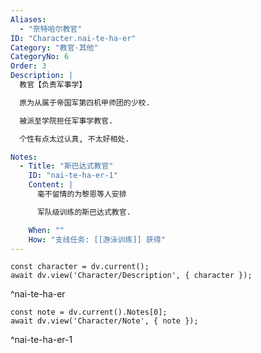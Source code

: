 ```yaml
---
Aliases:
  - "奈特哈尔教官"
ID: "Character.nai-te-ha-er"
Category: "教官·其他"
CategoryNo: 6
Order: 3
Description: |
  教官【负责军事学】

  原为从属于帝国军第四机甲师团的少校.

  被派至学院担任军事学教官.

  个性有点太过认真, 不太好相处.

Notes:
  - Title: "斯巴达式教官"
    ID: "nai-te-ha-er-1"
    Content: |
      毫不留情的为黎恩等人安排

      军队级训练的斯巴达式教官.

    When: ""
    How: "支线任务: [[游泳训练]] 获得"
---
```

```dataviewjs
const character = dv.current();
await dv.view('Character/Description', { character });
```
^nai-te-ha-er

```dataviewjs
const note = dv.current().Notes[0];
await dv.view('Character/Note', { note });
```
^nai-te-ha-er-1